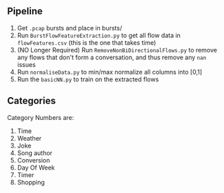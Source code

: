 ## Pipeline

1. Get `.pcap` bursts and place in bursts/
2. Run `BurstFlowFeatureExtraction.py` to get all flow data in `flowFeatures.csv` (this is the one that takes time)
3. (NO Longer Required) Run `RemoveNonBiDirectionalFlows.py` to remove any flows that don't form a conversation, and thus remove any `nan` issues
4. Run `normaliseData.py` to min/max normalize all columns into [0,1]
5. Run the `basicNN.py` to train on the extracted flows

## Categories

Category Numbers are:
1. Time
2. Weather 
3. Joke
4. Song author
5. Conversion 
6. Day Of Week
7. Timer
8. Shopping 
